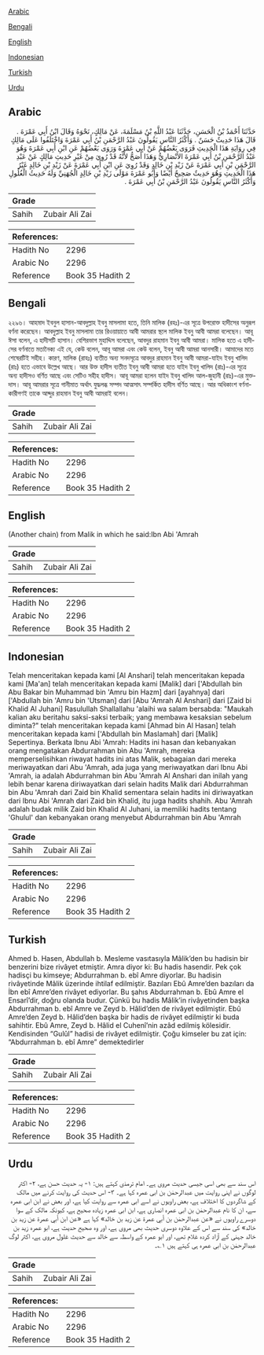 [Arabic](#arabic)

[Bengali](#bengali)

[English](#english)

[Indonesian](#indonesian)

[Turkish](#turkish)

[Urdu](#urdu)

## Arabic


<div dir="rtl" lang="ar" style={{fontSize:'larger',backgroundColor:'#f8f9fa',padding:20}}>
حَدَّثَنَا أَحْمَدُ بْنُ الْحَسَنِ، حَدَّثَنَا عَبْدُ اللَّهِ بْنُ مَسْلَمَةَ، عَنْ مَالِكٍ، نَحْوَهُ وَقَالَ ابْنُ أَبِي عَمْرَةَ ‏.‏ قَالَ هَذَا حَدِيثٌ حَسَنٌ ‏.‏ وَأَكْثَرُ النَّاسِ يَقُولُونَ عَبْدُ الرَّحْمَنِ بْنُ أَبِي عَمْرَةَ وَاخْتَلَفُوا عَلَى مَالِكٍ فِي رِوَايَةِ هَذَا الْحَدِيثِ فَرَوَى بَعْضُهُمْ عَنْ أَبِي عَمْرَةَ وَرَوَى بَعْضُهُمْ عَنِ ابْنِ أَبِي عَمْرَةَ وَهُوَ عَبْدُ الرَّحْمَنِ بْنُ أَبِي عَمْرَةَ الأَنْصَارِيُّ وَهَذَا أَصَحُّ لأَنَّهُ قَدْ رُوِيَ مِنْ غَيْرِ حَدِيثِ مَالِكٍ عَنْ عَبْدِ الرَّحْمَنِ بْنِ أَبِي عَمْرَةَ عَنْ زَيْدِ بْنِ خَالِدٍ وَقَدْ رُوِيَ عَنِ ابْنِ أَبِي عَمْرَةَ عَنْ زَيْدِ بْنِ خَالِدٍ غَيْرُ هَذَا الْحَدِيثِ وَهُوَ حَدِيثٌ صَحِيحٌ أَيْضًا وَأَبُو عَمْرَةَ مَوْلَى زَيْدِ بْنِ خَالِدٍ الْجُهَنِيِّ وَلَهُ حَدِيثُ الْغُلُولِ وَأَكْثَرُ النَّاسِ يَقُولُونَ عَبْدُ الرَّحْمَنِ بْنُ أَبِي عَمْرَةَ ‏.‏
</div>
<div style={{backgroundColor:'#f8f9fa',padding:20, marginBottom: 10}}><table> <thead> <tr> <th>Grade</th> <th></th> </tr> </thead> <tbody> <tr><td>Sahih</td><td>Zubair Ali Zai</td></tr></tbody></table><table> <thead> <tr> <th>References:</th> <th></th> </tr> </thead> <tbody><tr><td>Hadith No</td><td>2296</td></tr><tr><td>Arabic No</td><td>2296</td></tr><tr><td>Reference</td><td>Book 35 Hadith 2</td></tr></tbody></table></div>

## Bengali


<div dir="ltr" lang="bn" style={{fontSize:'larger',backgroundColor:'#f8f9fa',padding:20}}>
২২৯৬। আহমাদ ইবনুল হাসান-আবদুল্লাহ ইবনু মাসলামা হতে, তিনি মালিক (রহঃ)-এর সূত্রে উপরোক্ত হাদীসের অনুরূপ বর্ণনা করেছেন। আবদুল্লাহ ইবনু মাসলামা তার রিওয়ায়াতে আবী আমরার স্থলে মালিক ইবনু আবী আমরা বলেছেন। আবূ ঈসা বলেন, এ হাদীসটি হাসান। বেশিরভাগ মুহাদ্দিস বলেছেন, আবদুর রাহমান ইবনু আবী আমরা। মালিক হতে এ হাদীসের বর্ণনাতে মতানৈক্য এই যে, কেউ বলেন, আবূ আমরা এবং কেউ বলেন, ইবনু আবী আমরা আনসারী। আমাদের মতে শেষেরটিই সহীহ। কারণ, মালিক (রাহঃ) ব্যতীত অন্য সনদসূত্রে আবদুর রাহমান ইবনু আবী আমরা-যাইদ ইবনু খালিদ (রাঃ) হতে এভাবে উল্লেখ আছে। আর উক্ত হাদীস ব্যতীত ইবনু আবী আমরা হতে যাইদ ইবনু খালিদ (রাঃ)-এর সূত্রে অন্য হাদীসও বর্ণিত আছে এবং সেটিও সহীহ হাদীস। আবূ আমরা হলেন যাইদ ইবনু খালিদ আল-জুহানী (রাঃ)-এর মুক্তদাস। আবূ আমরার সূত্রে গানীমাত অর্থাৎ যুদ্ধলব্ধ সম্পদ আত্মসাৎ সম্পর্কিত হাদীস বর্ণিত আছে। আর অধিকাংশ বর্ণনাকারীগণই তাকে আব্দুর রাহমান ইবনু আবী আমরাই বলেন।
</div>
<div style={{backgroundColor:'#f8f9fa',padding:20, marginBottom: 10}}><table> <thead> <tr> <th>Grade</th> <th></th> </tr> </thead> <tbody> <tr><td>Sahih</td><td>Zubair Ali Zai</td></tr></tbody></table><table> <thead> <tr> <th>References:</th> <th></th> </tr> </thead> <tbody><tr><td>Hadith No</td><td>2296</td></tr><tr><td>Arabic No</td><td>2296</td></tr><tr><td>Reference</td><td>Book 35 Hadith 2</td></tr></tbody></table></div>

## English


<div dir="ltr" lang="en" style={{fontSize:'larger',backgroundColor:'#f8f9fa',padding:20}}>
(Another chain) from Malik in which he said:Ibn Abi 'Amrah
</div>
<div style={{backgroundColor:'#f8f9fa',padding:20, marginBottom: 10}}><table> <thead> <tr> <th>Grade</th> <th></th> </tr> </thead> <tbody> <tr><td>Sahih</td><td>Zubair Ali Zai</td></tr></tbody></table><table> <thead> <tr> <th>References:</th> <th></th> </tr> </thead> <tbody><tr><td>Hadith No</td><td>2296</td></tr><tr><td>Arabic No</td><td>2296</td></tr><tr><td>Reference</td><td>Book 35 Hadith 2</td></tr></tbody></table></div>

## Indonesian


<div dir="ltr" lang="id" style={{fontSize:'larger',backgroundColor:'#f8f9fa',padding:20}}>
Telah menceritakan kepada kami [Al Anshari] telah menceritakan kepada kami [Ma'an] telah menceritakan kepada kami [Malik] dari ['Abdullah bin Abu Bakar bin Muhammad bin 'Amru bin Hazm] dari [ayahnya] dari ['Abdullah bin 'Amru bin 'Utsman] dari [Abu 'Amrah Al Anshari] dari [Zaid bi Khalid Al Juhani] Rasulullah Shallallahu 'alaihi wa salam bersabda: "Maukah kalian aku beritahu saksi-saksi terbaik; yang membawa kesaksian sebelum diminta?" telah menceritakan kepada kami [Ahmad bin Al Hasan] telah menceritakan kepada kami ['Abdullah bin Maslamah] dari [Malik] Sepertinya. Berkata Ibnu Abi 'Amrah: Hadits ini hasan dan kebanyakan orang mengatakan Abdurrahman bin Abu 'Amrah, mereka memperselisihkan riwayat hadits ini atas Malik, sebagaian dari mereka meriwayatkan dari Abu 'Amrah, ada juga yang meriwayatkan dari Ibnu Abi 'Amrah, ia adalah Abdurrahman bin Abu 'Amrah Al Anshari dan inilah yang lebih benar karena diriwayatkan dari selain hadits Malik dari Abdurrahman bin Abu 'Amrah dari Zaid bin Khalid sementara selain hadits ini diriwayatkan dari Ibnu Abi 'Amrah dari Zaid bin Khalid, itu juga hadits shahih. Abu 'Amrah adalah budak milik Zaid bin Khalid Al Juhani, ia memiliki hadits tentang 'Ghulul' dan kebanyakan orang menyebut Abdurrahman bin Abu 'Amrah
</div>
<div style={{backgroundColor:'#f8f9fa',padding:20, marginBottom: 10}}><table> <thead> <tr> <th>Grade</th> <th></th> </tr> </thead> <tbody> <tr><td>Sahih</td><td>Zubair Ali Zai</td></tr></tbody></table><table> <thead> <tr> <th>References:</th> <th></th> </tr> </thead> <tbody><tr><td>Hadith No</td><td>2296</td></tr><tr><td>Arabic No</td><td>2296</td></tr><tr><td>Reference</td><td>Book 35 Hadith 2</td></tr></tbody></table></div>

## Turkish


<div dir="ltr" lang="tr" style={{fontSize:'larger',backgroundColor:'#f8f9fa',padding:20}}>
Ahmed b. Hasen, Abdullah b. Mesleme vasıtasıyla Mâlik’den bu hadisin bir benzerini bize rivâyet etmiştir. Amra diyor ki: Bu hadis hasendir. Pek çok hadisçi bu kimseye; Abdurrahman b. ebî Amre diyorlar. Bu hadisin rivâyetinde Mâlik üzerinde ihtilaf edilmiştir. Bazıları Ebû Amre’den bazıları da İbn ebî Amre’den rivâyet ediyorlar. Bu şahıs Abdurrahman b. Ebû Amre el Ensarî’dir, doğru olanda budur. Çünkü bu hadis Mâlik’in rivâyetinden başka Abdurrahman b. ebî Amre ve Zeyd b. Hâlid’den de rivâyet edilmiştir. Ebû Amre’den Zeyd b. Hâlid’den başka bir hadis de rivâyet edilmiştir ki buda sahihtir. Ebû Amre, Zeyd b. Hâlid el Cuhenî’nin azâd edilmiş kölesidir. Kendisinden “Gulûl” hadisi de rivâyet edilmiştir. Çoğu kimseler bu zat için: “Abdurrahman b. ebî Amre” demektedirler
</div>
<div style={{backgroundColor:'#f8f9fa',padding:20, marginBottom: 10}}><table> <thead> <tr> <th>Grade</th> <th></th> </tr> </thead> <tbody> <tr><td>Sahih</td><td>Zubair Ali Zai</td></tr></tbody></table><table> <thead> <tr> <th>References:</th> <th></th> </tr> </thead> <tbody><tr><td>Hadith No</td><td>2296</td></tr><tr><td>Arabic No</td><td>2296</td></tr><tr><td>Reference</td><td>Book 35 Hadith 2</td></tr></tbody></table></div>

## Urdu


<div dir="rtl" lang="ur" style={{fontSize:'larger',backgroundColor:'#f8f9fa',padding:20}}>
اس سند سے بھی اسی جیسی حدیث مروی ہے۔ امام ترمذی کہتے ہیں: ۱- یہ حدیث حسن ہے، ۲- اکثر لوگوں نے اپنی روایت میں عبدالرحمٰن بن ابی عمرہ کہا ہے۔ ۳- اس حدیث کی روایت کرنے میں مالک کے شاگردوں کا اختلاف ہے، بعض راویوں نے اسے ابی عمرہ سے روایت کیا ہے، اور بعض نے ابن ابی عمرہ سے، ان کا نام عبدالرحمٰن بن ابی عمرہ انصاری ہے، ابن ابی عمرہ زیادہ صحیح ہے، کیونکہ مالک کے سوا دوسرے راویوں نے «عن عبدالرحمٰن بن أبي عمرة عن زيد بن خالد» کہا ہے «عن ابن أبي عمرة عن زيد بن خالد» کی سند سے اس کے علاوہ دوسری حدیث بھی مروی ہے، اور وہ صحیح حدیث ہے، ابو عمرہ زید بن خالد جہنی کے آزاد کردہ غلام تھے، اور ابو عمرہ کے واسطہ سے خالد سے حدیث غلول مروی ہے، اکثر لوگ عبدالرحمٰن بن ابی عمرہ ہی کہتے ہیں ۱؎۔
</div>
<div style={{backgroundColor:'#f8f9fa',padding:20, marginBottom: 10}}><table> <thead> <tr> <th>Grade</th> <th></th> </tr> </thead> <tbody> <tr><td>Sahih</td><td>Zubair Ali Zai</td></tr></tbody></table><table> <thead> <tr> <th>References:</th> <th></th> </tr> </thead> <tbody><tr><td>Hadith No</td><td>2296</td></tr><tr><td>Arabic No</td><td>2296</td></tr><tr><td>Reference</td><td>Book 35 Hadith 2</td></tr></tbody></table></div>